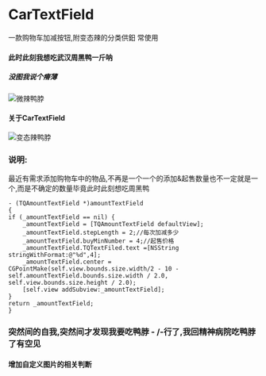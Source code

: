 # CarTextField
一款购物车加减按钮,附变态辣的分类供鈤 常使用
#### 此时此刻我想吃武汉周黑鸭一斤呐
##### 没图我说个瘠薄
![微辣鸭脖](https://ww3.sinaimg.cn/large/006tNbRwgy1fd51yp1sumj30d211saec.jpg)
#### 关于CarTextField
![变态辣鸭脖](https://ww2.sinaimg.cn/large/006tNbRwgy1fd5257vgs7j30ku12ajs4.jpg)
### 说明:
最近有需求添加购物车中的物品,不再是一个一个的添加&起售数量也不一定就是一个,而是不确定的数量毕竟此时此刻想吃周黑鸭
    
    - (TQAmountTextField *)amountTextField
    {
    if (_amountTextField == nil) {
        _amountTextField = [TQAmountTextField defaultView];
        _amountTextField.stepLength = 2;//每次加减多少
        _amountTextField.buyMinNumber = 4;//起售价格
        _amountTextField.TQTextFiled.text =[NSString stringWithFormat:@"%d",4];
        _amountTextField.center = CGPointMake(self.view.bounds.size.width/2 - 10 - self.amountTextField.bounds.size.width / 2.0, self.view.bounds.size.height / 2.0);
        [self.view addSubview:_amountTextField];
    }
    return _amountTextField;
    }
### 突然间的自我,突然间才发现我要吃鸭脖 - /-行了,我回精神病院吃鸭脖了有空见

#### 增加自定义图片的相关判断
